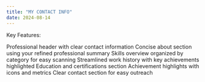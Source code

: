 ```yaml
---
title: "MY CONTACT INFO"
date: 2024-08-14
---
```




Key Features:

Professional header with clear contact information
Concise about section using your refined professional summary
Skills overview organized by category for easy scanning
Streamlined work history with key achievements highlighted
Education and certifications section
Achievement highlights with icons and metrics
Clear contact section for easy outreach
